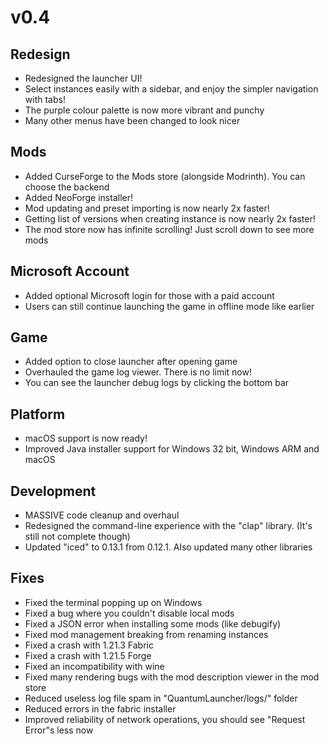 # v0.4
## Redesign
- Redesigned the launcher UI!
- Select instances easily with a sidebar, and enjoy the simpler navigation with tabs!
- The purple colour palette is now more vibrant and punchy
- Many other menus have been changed to look nicer
## Mods
- Added CurseForge to the Mods store (alongside Modrinth). You can choose the backend
- Added NeoForge installer!
- Mod updating and preset importing is now nearly 2x faster!
- Getting list of versions when creating instance is now nearly 2x faster!
- The mod store now has infinite scrolling! Just scroll down to see more mods
## Microsoft Account
- Added optional Microsoft login for those with a paid account
- Users can still continue launching the game in offline mode like earlier
## Game
- Added option to close launcher after opening game
- Overhauled the game log viewer. There is no limit now!
- You can see the launcher debug logs by clicking the bottom bar
## Platform
- macOS support is now ready!
- Improved Java installer support for Windows 32 bit, Windows ARM and macOS
## Development
- MASSIVE code cleanup and overhaul
- Redesigned the command-line experience with the "clap" library. (It's still not complete though)
- Updated "iced" to 0.13.1 from 0.12.1. Also updated many other libraries
## Fixes
- Fixed the terminal popping up on Windows
- Fixed a bug where you couldn't disable local mods
- Fixed a JSON error when installing some mods (like debugify)
- Fixed mod management breaking from renaming instances
- Fixed a crash with 1.21.3 Fabric
- Fixed a crash with 1.21.5 Forge
- Fixed an incompatibility with wine
- Fixed many rendering bugs with the mod description viewer in the mod store
- Reduced useless log file spam in "QuantumLauncher/logs/" folder
- Reduced errors in the fabric installer
- Improved reliability of network operations, you should see "Request Error"s less now
